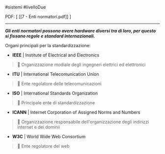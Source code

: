 #sistemi #livelloDue

PDF: [ [[7 - Enti normatori.pdf]] ]

---

***Gli enti normatori possono avere hardware diversi tra di loro, per questo si fissano regole e standard internazionali.***

Organi principali per la standardizzazione:
- **IEEE** | Institute of Electrical and Electronics
> 󰘍 Organizzazione modiale degli ingegneri elettrici ed elettronici
- **ITU** | International Telecomunication Union
> 󰘍 Ente regolatore delle telecomunicazioni
- **ISO** | International Standards Organization
> 󰘍 Principale ente di standardizzazione
- **ICANN** | Internet Corporation of Assigned Norms and Numbers
> 󰘍 Organizzazione responsabile dell'organizzazione degli indirizzi internet e dei dominii
- **W3C** | World Wide Web Consortium
> 󰘍 Ente regolatore del web
